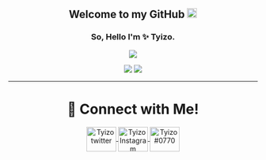 <h2 align="center">Welcome to my GitHub <img src="https://media.giphy.com/media/Q7LHmoFwVP6Yc1swZs/giphy.gif" height="20px"></h2>
<h3 align="center">So, Hello I'm ✨ Tyizo.</h3>
<p align="center"> 
  <img src="https://komarev.com/ghpvc/?username=tyizo&color=1c1c1c">
</p>

<p align="center">
  <img src="https://github-readme-stats.vercel.app/api?username=tyizo&show_icons=true&title_color=4F8CC9&text_color=9f9f9f&bg_color=00000000&hide_border=true&icon_color=4F8CC9&hide_title=true&count_private=true">

  <img src="https://github-readme-stats.vercel.app/api/top-langs/?username=tyizo&show_icons=true&title_color=4F8CC9&text_color=9f9f9f&bg_color=00000000&hide_border=true&icon_color=4F8CC9&hide_title=true&count_private=true">
</p>
<hr>
<h1 align="center">🚀 Connect with Me!</h1>
<p align="center">
  <a href="https://twitter.com/1xm0d" target="blank">
    <img align="center" src="https://cdn.jsdelivr.net/npm/simple-icons@3.0.1/icons/twitter.svg" alt="Tyizo twitter" height="50" width="60" />
  </a>
<a href="https://instagram.com/1xm0d" target="blank">
  <img align="center" src="https://cdn.jsdelivr.net/npm/simple-icons@3.0.1/icons/instagram.svg" alt="Tyizo Instagram" height="50" width="60" />
 </a>
    <img align="center" href="/" src="https://cdn.jsdelivr.net/npm/simple-icons@3.0.1/icons/discord.svg" height="50" width="60"  title="Tyizo#0770"/>
</p>
